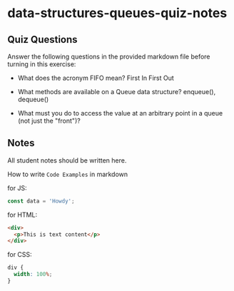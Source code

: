 # data-structures-queues-quiz-notes

## Quiz Questions

Answer the following questions in the provided markdown file before turning in this exercise:

- What does the acronym FIFO mean?
  First In First Out

- What methods are available on a Queue data structure?
  enqueue(), dequeue()

- What must you do to access the value at an arbitrary point in a queue (not just the "front")?

## Notes

All student notes should be written here.

How to write `Code Examples` in markdown

for JS:

```javascript
const data = 'Howdy';
```

for HTML:

```html
<div>
  <p>This is text content</p>
</div>
```

for CSS:

```css
div {
  width: 100%;
}
```
